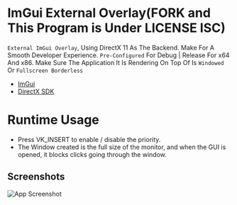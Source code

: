 
# ImGui External Overlay(FORK and This Program is Under LICENSE ISC)

`External ImGui Overlay`, Using DirectX 11 As The Backend. Make For A Smooth Developer Experience. `Pre-Configured` For Debug | Release For x64 And x86. Make Sure The Application It Is Rendering On Top Of Is `Windowed` Or `Fullscreen Borderless`

 - [ImGui](https://github.com/ocornut/imgui)
 - [DirectX SDK](https://www.microsoft.com/en-us/download/details.aspx?id=6812)

# Runtime Usage
 - Press VK_INSERT to enable / disable the priority.
 - The Window created is the full size of the monitor, and when the GUI is opened, it blocks clicks going through the window.
 
## Screenshots

![App Screenshot](https://r2.e-z.host/151ef58d-c88b-412a-8c10-272a06538a9d/qpcv0m09.png)
